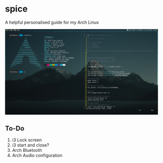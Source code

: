 # spice
A helpful personalised guide for my Arch Linux

![desktop preview](preview.png)

## To-Do

1. i3 Lock screen
2. i3 start and close?
2. Arch Bluetooth
3. Arch Audio configuration 
